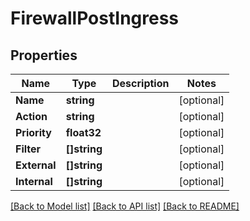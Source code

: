 # FirewallPostIngress

## Properties
Name | Type | Description | Notes
------------ | ------------- | ------------- | -------------
**Name** | **string** |  | [optional] 
**Action** | **string** |  | [optional] 
**Priority** | **float32** |  | [optional] 
**Filter** | **[]string** |  | [optional] 
**External** | **[]string** |  | [optional] 
**Internal** | **[]string** |  | [optional] 

[[Back to Model list]](../README.md#documentation-for-models) [[Back to API list]](../README.md#documentation-for-api-endpoints) [[Back to README]](../README.md)


